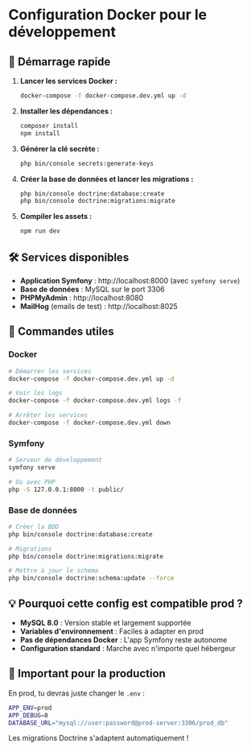 # Configuration Docker pour le développement

## 🚀 Démarrage rapide

1. **Lancer les services Docker :**
   ```bash
   docker-compose -f docker-compose.dev.yml up -d
   ```

2. **Installer les dépendances :**
   ```bash
   composer install
   npm install
   ```

3. **Générer la clé secrète :**
   ```bash
   php bin/console secrets:generate-keys
   ```

4. **Créer la base de données et lancer les migrations :**
   ```bash
   php bin/console doctrine:database:create
   php bin/console doctrine:migrations:migrate
   ```

5. **Compiler les assets :**
   ```bash
   npm run dev
   ```

## 🛠 Services disponibles

- **Application Symfony** : http://localhost:8000 (avec `symfony serve`)
- **Base de données** : MySQL sur le port 3306
- **PHPMyAdmin** : http://localhost:8080
- **MailHog** (emails de test) : http://localhost:8025

## 🔧 Commandes utiles

### Docker
```bash
# Démarrer les services
docker-compose -f docker-compose.dev.yml up -d

# Voir les logs
docker-compose -f docker-compose.dev.yml logs -f

# Arrêter les services
docker-compose -f docker-compose.dev.yml down
```

### Symfony
```bash
# Serveur de développement
symfony serve

# Ou avec PHP
php -S 127.0.0.1:8000 -t public/
```

### Base de données
```bash
# Créer la BDD
php bin/console doctrine:database:create

# Migrations
php bin/console doctrine:migrations:migrate

# Mettre à jour le schéma
php bin/console doctrine:schema:update --force
```

## 💡 Pourquoi cette config est compatible prod ?

- **MySQL 8.0** : Version stable et largement supportée
- **Variables d'environnement** : Faciles à adapter en prod
- **Pas de dépendances Docker** : L'app Symfony reste autonome
- **Configuration standard** : Marche avec n'importe quel hébergeur

## 🚨 Important pour la production

En prod, tu devras juste changer le `.env` :
```bash
APP_ENV=prod
APP_DEBUG=0
DATABASE_URL="mysql://user:password@prod-server:3306/prod_db"
```

Les migrations Doctrine s'adaptent automatiquement !